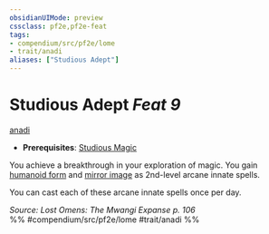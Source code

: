 ```yaml
---
obsidianUIMode: preview
cssclass: pf2e,pf2e-feat
tags:
- compendium/src/pf2e/lome
- trait/anadi
aliases: ["Studious Adept"]
---
```

# Studious Adept  *Feat 9*  
[anadi](rules/traits/anadi-lome.md)  

- **Prerequisites**: [Studious Magic](compendium/feats/studious-magic-lome.md)

You achieve a breakthrough in your exploration of magic. You gain [humanoid form](compendium/spells/humanoid-form.md) and [mirror image](compendium/spells/mirror-image.md) as 2nd-level arcane innate spells.

You can cast each of these arcane innate spells once per day.

*Source: Lost Omens: The Mwangi Expanse p. 106*  
%% #compendium/src/pf2e/lome #trait/anadi %%